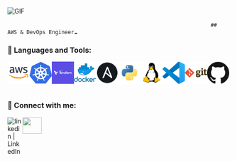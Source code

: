 <img align="on" alt="GIF" src="https://github.com/abhisheknaiidu/abhisheknaiidu/blob/master/code.gif?raw=true" width="850" height="350" />

                                                                    ##  AWS & DevOps Engineer☁️




### 🔧 Languages and Tools:

[<img align="left" alt="AWS" width="50px" src="https://raw.githubusercontent.com/github/explore/cebd63002168a05a6a642f309227eefeccd92950/topics/aws/aws.png" />][AWS]
[<img align="left" alt="Kubernetes" width="50px" src="https://raw.githubusercontent.com/github/explore/cebd63002168a05a6a642f309227eefeccd92950/topics/kubernetes/kubernetes.png" />][kubernetes]
[<img align="left" alt="terraform" width="50px" src="https://raw.githubusercontent.com/github/explore/cebd63002168a05a6a642f309227eefeccd92950/topics/terraform/terraform.png" />][terraform]
[<img align="left" alt="docker" width="50px" src="https://raw.githubusercontent.com/github/explore/cebd63002168a05a6a642f309227eefeccd92950/topics/docker/docker.png" />][docker]
[<img align="left" alt="Ansible" width="50px" src="https://raw.githubusercontent.com/github/explore/78df643247d429f6cc873026c0622819ad797942/topics/ansible/ansible.png" />][ansible]
[<img align="left" alt="Python" width="50px" src="https://raw.githubusercontent.com/github/explore/cebd63002168a05a6a642f309227eefeccd92950/topics/python/python.png" />][python]
[<img align="left" alt="linux" width="50px" src="https://raw.githubusercontent.com/github/explore/cebd63002168a05a6a642f309227eefeccd92950/topics/linux/linux.png" />][linux]
[<img align="left" alt="Visual Studio Code" width="50px" src="https://raw.githubusercontent.com/github/explore/80688e429a7d4ef2fca1e82350fe8e3517d3494d/topics/visual-studio-code/visual-studio-code.png" />][vsCode]
[<img align="left" alt="Git" width="50px" src="https://raw.githubusercontent.com/github/explore/80688e429a7d4ef2fca1e82350fe8e3517d3494d/topics/git/git.png" />][git]
[<img align="left" alt="GitHub" width="50px" src="https://raw.githubusercontent.com/github/explore/78df643247d429f6cc873026c0622819ad797942/topics/github/github.png" />][github]
<br />

[vsCode]: https://code.visualstudio.com
[git]: https://git-scm.com
[github]: https://github.com
[linux]: https://www.linux.org/
[python]: https://www.python.org
[AWS]: https://aws.amazon.com
[kubernetes]: https://kubernetes.io/
[terraform]: https://www.terraform.io
[docker]: https://www.docker.com/
[ansible]: https://www.ansible.com/
<br />
<br />

### 📩 Connect with me:

[<img align="left" alt="linkedin | LinkedIn" width="34px" src="https://raw.githubusercontent.com/peterthehan/peterthehan/master/assets/linkedin.svg" />][linkedin]
[<img align="left" height="37" width="43" src="https://cdn.jsdelivr.net/npm/simple-icons@v4/icons/gmail.svg" />][gmail]


<br />


[linkedin]: https://www.linkedin.com/in/yigitaslantekin/
[gmail]: mailto:92yigitaslantekin@gmail.com
<br />
